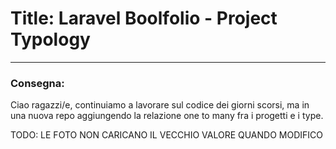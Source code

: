 # Title: Laravel Boolfolio - Project Typology
_________

### Consegna: 
Ciao ragazzi/e,
continuiamo a lavorare sul codice dei giorni scorsi, ma in una nuova repo aggiungendo la relazione one to many fra i progetti e i type.


TODO: LE FOTO NON CARICANO IL VECCHIO VALORE QUANDO MODIFICO

